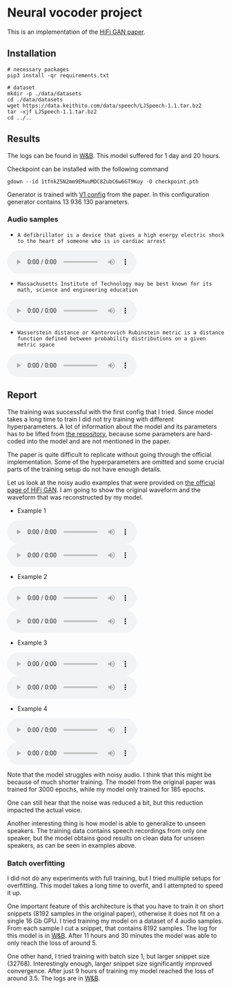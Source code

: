 # Neural vocoder project

This is an implementation of the [HiFi GAN paper](https://arxiv.org/abs/2010.05646).

## Installation

```shell script
# necessary packages
pip3 install -qr requirements.txt

# dataset
mkdir -p ./data/datasets
cd ./data/datasets
wget https://data.keithito.com/data/speech/LJSpeech-1.1.tar.bz2
tar -xjf LJSpeech-1.1.tar.bz2
cd ../..
```

## Results

The logs can be found in [W&B](https://wandb.ai/ngtvx/hw_vocoder/runs/1yurli92/overview?workspace=user-ngtvx). This model suffered for 1 day and 20 hours.

Checkpoint can be installed with the following command
```shell script
gdown --id 1tfnkZ5N2mm9EMuuMDC8ZubC6w6GT9Kuy -O checkpoint.pth
```

Generator is trained with [V1 config](./nv_hw/configs/config.json) from the paper. In this configuration generator contains 13 936 130 parameters.

### Audio samples
* `A defibrillator is a device that gives a high energy electric shock to the heart of someone who is in cardiac arrest`

![Reconstructed audio](./audio_examples/generated_audio_1.wav)

* `Massachusetts Institute of Technology may be best known for its math, science and engineering education`

![Reconstructed audio](./audio_examples/generated_audio_2.wav)

* `Wasserstein distance or Kantorovich Rubinstein metric is a distance function defined between probability distributions on a given metric space`

![Reconstructed audio](./audio_examples/generated_audio_3.wav)

## Report

The training was successful with the first config that I tried. Since model takes a long time to train I did not try training with different hyperparameters. A lot of information about the model and its parameters has to be lifted from [the repository](https://github.com/jik876/hifi-gan), because some parameters are hard-coded into the model and are not mentioned in the paper. 

The paper is quite difficult to replicate without going through the official implementation. Some of the hyperparameters are omitted and some crucial parts of the training setup do not have enough details.

Let us look at the noisy audio examples that were provided on [the official page of HiFi GAN](https://daps.cs.princeton.edu/projects/HiFi-GAN). I am going to show the original waveform and the waveform that was reconstructed by my model.

* Example 1

![Original audio](./audio_examples/noisy/f10_Reverb_00-10.wav)
![Reconstructed audio](./audio_examples/noisy/generated_f10_Reverb_00-10.wav)

* Example 2

![Original audio](./audio_examples/noisy/f10_Reverb_00-25.wav)
![Reconstructed audio](./audio_examples/noisy/generated_f10_Reverb_00-25.wav)

* Example 3

![Original audio](./audio_examples/noisy/m10_Reverb_00-04.wav)
![Reconstructed audio](./audio_examples/noisy/generated_m10_Reverb_00-04.wav)

* Example 4

![Original audio](./audio_examples/noisy/m10_Reverb_02-10.wav)
![Reconstructed audio](./audio_examples/noisy/generated_m10_Reverb_02-10.wav)

Note that the model struggles with noisy audio. I think that this might be because of much shorter training. The model from the original paper was trained for 3000 epochs, while my model only trained for 185 epochs.

One can still hear that the noise was reduced a bit, but this reduction impacted the actual voice.

Another interesting thing is how model is able to generalize to unseen speakers. The training data contains speech recordings from only one speaker, but the model obtains good results on clean data for unseen speakers, as can be seen in examples above.

### Batch overfitting

I did not do any experiments with full training, but I tried multiple setups for overfitting. This model takes a long time to overfit, and I attempted to speed it up.

One important feature of this architecture is that you have to train it on short snippets (8192 samples in the original paper), otherwise it does not fit on a single 16 Gb GPU. I tried training my model on a dataset of 4 audio samples. From each sample I cut a snippet, that contains 8192 samples. The log for this model is in [W&B](https://wandb.ai/ngtvx/hw_vocoder/runs/32axrg33?workspace=user-ngtvx). After 11 hours and 30 minutes the model was able to only reach the loss of around 5.

One other hand, I tried training with batch size 1, but larger snippet size (32768). Interestingly enough, larger snippet size significantly improved convergence. After just 9 hours of training my model reached the loss of around 3.5. The logs are in [W&B](https://wandb.ai/ngtvx/hw_vocoder/runs/1vh0say0).
